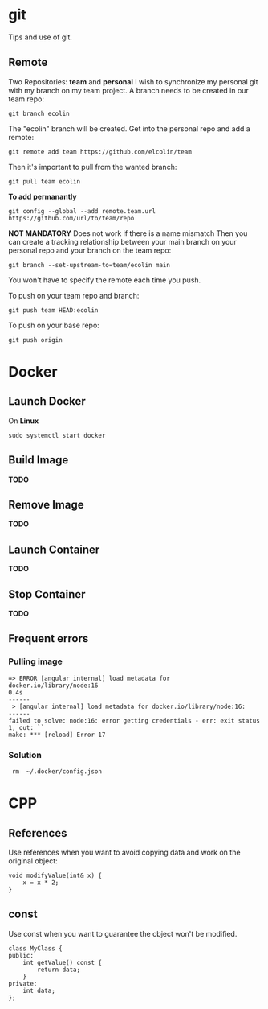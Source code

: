 # git
Tips and use of git.

## Remote

Two Repositories: **team** and **personal**
I wish to synchronize my personal git with my branch on my team project.
A branch needs to be created in our team repo:

    git branch ecolin
The "ecolin" branch will be created.
Get into the personal repo and add a remote:

    git remote add team https://github.com/elcolin/team

Then it's important to pull from the wanted branch:

    git pull team ecolin

**To add permanantly**

    git config --global --add remote.team.url https://github.com/url/to/team/repo

**NOT MANDATORY**
Does not work if there is a name mismatch
Then you can create a tracking relationship between your main branch on your personal repo and your branch on the team repo:

    git branch --set-upstream-to=team/ecolin main

You won't have to specify the remote each time you push.

To push on your team repo and branch:

    git push team HEAD:ecolin

To push on your base repo:

    git push origin

# Docker
## Launch Docker
On **Linux**

    sudo systemctl start docker
## Build Image
**TODO**
## Remove Image
**TODO**
## Launch Container
**TODO**
## Stop Container
**TODO**


## Frequent errors

### Pulling image

    => ERROR [angular internal] load metadata for docker.io/library/node:16                                                                                 0.4s
    ------
     > [angular internal] load metadata for docker.io/library/node:16:
    ------
    failed to solve: node:16: error getting credentials - err: exit status 1, out: ``
    make: *** [reload] Error 17

 ### Solution
 
     rm  ~/.docker/config.json

# CPP

## References
Use references when you want to avoid copying data and work on the original object:

    void modifyValue(int& x) {
        x = x * 2;
    }
## const
Use const when you want to guarantee the object won't be modified.

    class MyClass {
    public:
        int getValue() const {
            return data;
        }
    private:
        int data;
    };
